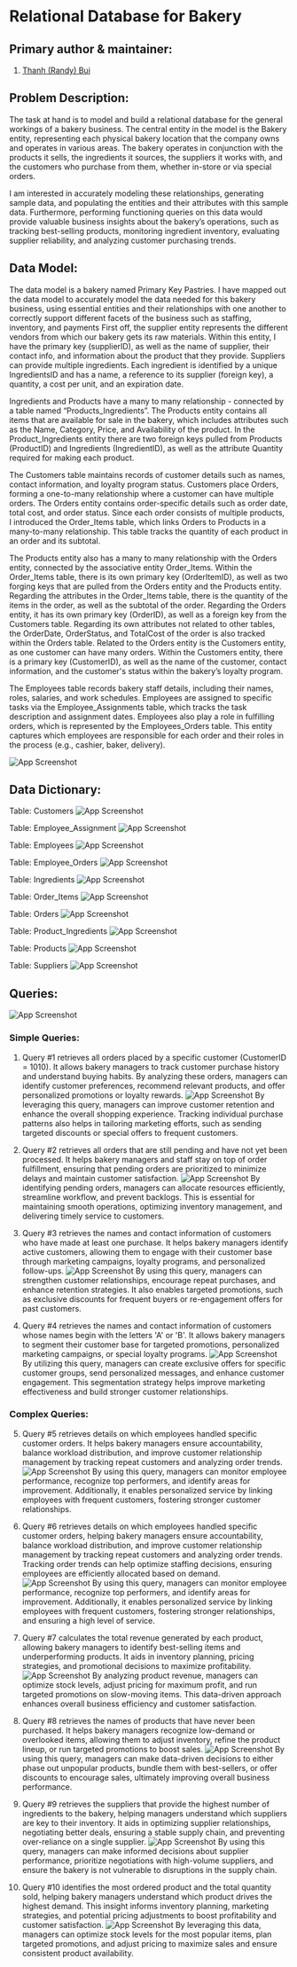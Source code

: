
# Relational Database for Bakery




## Primary author & maintainer:
1. [Thanh (Randy) Bui](https://github.com/thanh8ui)

## Problem Description:
The task at hand is to model and build a relational database for the general workings of a bakery business. The central entity in the model is the Bakery entity, representing each physical bakery location that the company owns and operates in various areas. The bakery operates in conjunction with the products it sells, the ingredients it sources, the suppliers it works with, and the customers who purchase from them, whether in-store or via special orders.

I am interested in accurately modeling these relationships, generating sample data, and populating the entities and their attributes with this sample data. Furthermore, performing functioning queries on this data would provide valuable business insights about the bakery’s operations, such as tracking best-selling products, monitoring ingredient inventory, evaluating supplier reliability, and analyzing customer purchasing trends.

## Data Model: 
The data model is a bakery named Primary Key Pastries. I have mapped out the data model to accurately model the data needed for this bakery business, using essential entities and their relationships with one another to correctly support different facets of the business such as staffing, inventory, and payments
First off, the supplier entity represents the different vendors from which our bakery gets its raw materials. Within this entity, I have the primary key (supplierID), as well as the name of supplier, their contact info, and information about the product that they provide. Suppliers can provide multiple ingredients. Each ingredient is identified by a unique IngredientsID and has a name, a reference to its supplier (foreign key), a quantity, a cost per unit, and an expiration date.

Ingredients and Products have a many to many relationship - connected by a table named “Products_Ingredients”. The Products entity contains all items that are available for sale in the bakery, which includes attributes such as the Name, Category, Price, and Availability of the product. In the Product_Ingredients entity there are two foreign keys pulled from Products (ProductID) and Ingredients (IngredientID), as well as the attribute Quantity required for making each product. 

The Customers table maintains records of customer details such as names, contact information, and loyalty program status. Customers place Orders, forming a one-to-many relationship where a customer can have multiple orders. The Orders entity contains order-specific details such as order date, total cost, and order status. Since each order consists of multiple products, I introduced the Order_Items table, which links Orders to Products in a many-to-many relationship. This table tracks the quantity of each product in an order and its subtotal.

The Products entity also has a many to many relationship with the Orders entity, connected by the associative entity Order_Items. Within the Order_Items table, there is its own primary key (OrderItemID), as well as two forging keys that are pulled from the Orders entity and the Products entity. Regarding the attributes in the Order_Items table, there is the quantity of the items in the order, as well as the subtotal of the order. Regarding the Orders entity, it has its own primary key (OrderID), as well as a foreign key from the Customers table. Regarding its own attributes not related to other tables, the OrderDate, OrderStatus, and TotalCost of the order is also tracked within the Orders table. Related to the Orders entity is the Customers entity, as one customer can have many orders. Within the Customers entity, there is a primary key (CustomerID), as well as the name of the customer, contact information, and the customer's status within the bakery’s loyalty program.
    
The Employees table records bakery staff details, including their names, roles, salaries, and work schedules. Employees are assigned to specific tasks via the Employee_Assignments table, which tracks the task description and assignment dates. Employees also play a role in fulfilling orders, which is represented by the Employees_Orders table. This entity captures which employees are responsible for each order and their roles in the process (e.g., cashier, baker, delivery).


![App Screenshot](https://snipboard.io/Hp0kri.jpg
)
## Data Dictionary:
Table: Customers
![App Screenshot](https://snipboard.io/doVt8y.jpg)

Table: Employee_Assignment
![App Screenshot](https://snipboard.io/tuzovq.jpg)

Table: Employees
![App Screenshot](https://snipboard.io/i9eoMd.jpg)

Table: Employee_Orders
![App Screenshot](https://snipboard.io/MaspxH.jpg)

Table: Ingredients
![App Screenshot](https://snipboard.io/VEKtHj.jpg)

Table: Order_Items
![App Screenshot](https://snipboard.io/VY8Lrl.jpg)

Table: Orders
![App Screenshot](https://snipboard.io/2ElwGO.jpg)

Table: Product_Ingredients
![App Screenshot](https://snipboard.io/vk6YZV.jpg)

Table: Products 
![App Screenshot](https://snipboard.io/OarQLF.jpg)

Table: Suppliers
![App Screenshot](https://snipboard.io/ez601a.jpg)


## Queries: 
![App Screenshot](https://snipboard.io/36tSPk.jpg)

### Simple Queries: 

1. Query #1 retrieves all orders placed by a specific customer (CustomerID = 1010). It allows bakery managers to track customer purchase history and understand buying habits. By analyzing these orders, managers can identify customer preferences, recommend relevant products, and offer personalized promotions or loyalty rewards.
![App Screenshot](https://snipboard.io/MRSm4F.jpg)
By leveraging this query, managers can improve customer retention and enhance the overall shopping experience. Tracking individual purchase patterns also helps in tailoring marketing efforts, such as sending targeted discounts or special offers to frequent customers.

2. Query #2 retrieves all orders that are still pending and have not yet been processed. It helps bakery managers and staff stay on top of order fulfillment, ensuring that pending orders are prioritized to minimize delays and maintain customer satisfaction.
![App Screenshot](https://snipboard.io/nGplSr.jpg)
By identifying pending orders, managers can allocate resources efficiently, streamline workflow, and prevent backlogs. This is essential for maintaining smooth operations, optimizing inventory management, and delivering timely service to customers.

3. Query #3 retrieves the names and contact information of customers who have made at least one purchase. It helps bakery managers identify active customers, allowing them to engage with their customer base through marketing campaigns, loyalty programs, and personalized follow-ups.
![App Screenshot](https://snipboard.io/l0Lxth.jpg)
By using this query, managers can strengthen customer relationships, encourage repeat purchases, and enhance retention strategies. It also enables targeted promotions, such as exclusive discounts for frequent buyers or re-engagement offers for past customers.

4. Query #4 retrieves the names and contact information of customers whose names begin with the letters 'A' or 'B'. It allows bakery managers to segment their customer base for targeted promotions, personalized marketing campaigns, or special loyalty programs.
![App Screenshot](https://snipboard.io/9kRn6A.jpg)
By utilizing this query, managers can create exclusive offers for specific customer groups, send personalized messages, and enhance customer engagement. This segmentation strategy helps improve marketing effectiveness and build stronger customer relationships.

### Complex Queries: 

5. Query #5 retrieves details on which employees handled specific customer orders. It helps bakery managers ensure accountability, balance workload distribution, and improve customer relationship management by tracking repeat customers and analyzing order trends.
![App Screenshot](https://snipboard.io/1iVEkZ.jpg)
By using this query, managers can monitor employee performance, recognize top performers, and identify areas for improvement. Additionally, it enables personalized service by linking employees with frequent customers, fostering stronger customer relationships.

6. Query #6 retrieves details on which employees handled specific customer orders, helping bakery managers ensure accountability, balance workload distribution, and improve customer relationship management by tracking repeat customers and analyzing order trends. Tracking order trends can help optimize staffing decisions, ensuring employees are efficiently allocated based on demand.
![App Screenshot](https://snipboard.io/EZSo8l.jpg)
By using this query, managers can monitor employee performance, recognize top performers, and identify areas for improvement. Additionally, it enables personalized service by linking employees with frequent customers, fostering stronger relationships, and ensuring a high level of service. 

7. Query #7 calculates the total revenue generated by each product, allowing bakery managers to identify best-selling items and underperforming products. It aids in inventory planning, pricing strategies, and promotional decisions to maximize profitability.
![App Screenshot](https://snipboard.io/qjTiAe.jpg)
By analyzing product revenue, managers can optimize stock levels, adjust pricing for maximum profit, and run targeted promotions on slow-moving items. This data-driven approach enhances overall business efficiency and customer satisfaction.

8. Query #8 retrieves the names of products that have never been purchased. It helps bakery managers recognize low-demand or overlooked items, allowing them to adjust inventory, refine the product lineup, or run targeted promotions to boost sales.
![App Screenshot](https://snipboard.io/sgxG4S.jpg)
By using this query, managers can make data-driven decisions to either phase out unpopular products, bundle them with best-sellers, or offer discounts to encourage sales, ultimately improving overall business performance.

9. Query #9 retrieves the suppliers that provide the highest number of ingredients to the bakery, helping managers understand which suppliers are key to their inventory. It aids in optimizing supplier relationships, negotiating better deals, ensuring a stable supply chain, and preventing over-reliance on a single supplier.
![App Screenshot](https://snipboard.io/32cOGx.jpg)
By using this query, managers can make informed decisions about supplier performance, prioritize negotiations with high-volume suppliers, and ensure the bakery is not vulnerable to disruptions in the supply chain.

10. Query #10 identifies the most ordered product and the total quantity sold, helping bakery managers understand which product drives the highest demand. This insight informs inventory planning, marketing strategies, and potential pricing adjustments to boost profitability and customer satisfaction.
![App Screenshot](https://snipboard.io/oIY4uZ.jpg)
By leveraging this data, managers can optimize stock levels for the most popular items, plan targeted promotions, and adjust pricing to maximize sales and ensure consistent product availability.
